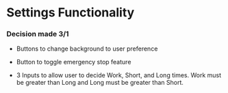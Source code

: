 # Settings Functionality

### Decision made 3/1

- Buttons to change background to user preference

- Button to toggle emergency stop feature

- 3 Inputs to allow user to decide Work, Short, and Long times. Work must be greater than Long and Long must be greater than Short.
